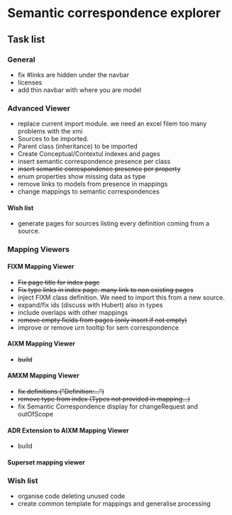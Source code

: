 Semantic correspondence explorer
=======

Task list
-----------
### General
  * fix #links are hidden under the navbar
  * licenses
  * add thin navbar with where you are model

### Advanced Viewer
  * replace current import module. we need an excel filem too many problems with the xmi
  * Sources to be imported.
  * Parent class (inheritance) to be imported 
  * Create Conceptual/Contextul indexes and pages
  * insert semantic correspondence presence per class
  * ~~insert semantic correspondence presence per property~~
  * enum properties show missing data as type
  * remove links to models from presence in mappings
  * change mappings to semantic correspondences


#### Wish list
  * generate pages for sources listing every definition coming from a source.

### Mapping Viewers

#### FIXM Mapping Viewer
  * ~~Fix page title for index page~~
  * ~~Fix type links in index page. many link to non existing pages~~
  * inject FIXM class definition. We need to import this from a new source.
  * expand/fix ids (discuss with Hubert) also in types
  * include overlaps with other mappings
  * ~~remove empty fields from pages (only insert if not empty)~~
  * improve or remove urn tooltip for sem correspondence

#### AIXM Mapping Viewer
  * ~~build~~

#### AMXM Mapping Viewer
  * ~~fix definitions ("Definition:...")~~
  * ~~remove type from index (Types not provided in mapping...)~~
  * fix Semantic Correspondence display for changeRequest and outOfScope

#### ADR Extension to AIXM Mapping Viewer
  * build

#### Superset mapping viewer

### Wish list
  * organise code deleting unused code
  * create common template for mappings and generalise processing